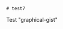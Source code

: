                                                                                                                                                                                                                                                                                                                                                                                                                                                                                                                                                 # test7
Test "graphical-gist"